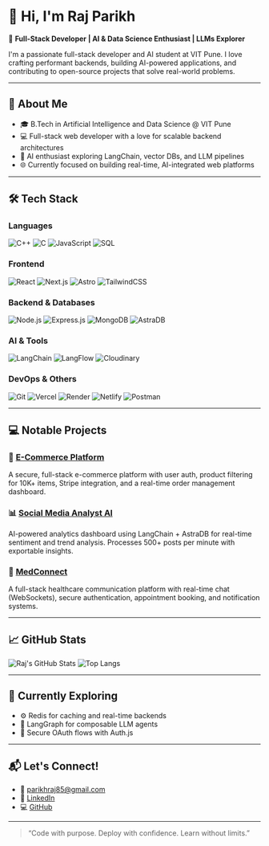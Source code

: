 # 👋 Hi, I'm Raj Parikh

🚀 **Full-Stack Developer | AI & Data Science Enthusiast | LLMs Explorer**

I'm a passionate full-stack developer and AI student at VIT Pune. I love crafting performant backends, building AI-powered applications, and contributing to open-source projects that solve real-world problems.

---

## 🧠 About Me

- 🎓 B.Tech in Artificial Intelligence and Data Science @ VIT Pune
- 💻 Full-stack web developer with a love for scalable backend architectures
- 🤖 AI enthusiast exploring LangChain, vector DBs, and LLM pipelines
- 🌐 Currently focused on building real-time, AI-integrated web platforms

---

## 🛠️ Tech Stack

### Languages
![C++](https://img.shields.io/badge/-C++-00599C?style=flat-square&logo=c%2B%2B&logoColor=white)
![C](https://img.shields.io/badge/-C-00599C?style=flat-square&logo=c&logoColor=white)
![JavaScript](https://img.shields.io/badge/-JavaScript-F7DF1E?style=flat-square&logo=javascript&logoColor=black)
![SQL](https://img.shields.io/badge/-SQL-4479A1?style=flat-square&logo=postgresql&logoColor=white)

### Frontend
![React](https://img.shields.io/badge/-React-61DAFB?style=flat-square&logo=react&logoColor=black)
![Next.js](https://img.shields.io/badge/-Next.js-000000?style=flat-square&logo=next.js)
![Astro](https://img.shields.io/badge/-Astro-000?style=flat-square&logo=astro&logoColor=white)
![TailwindCSS](https://img.shields.io/badge/-TailwindCSS-38B2AC?style=flat-square&logo=tailwind-css&logoColor=white)

### Backend & Databases
![Node.js](https://img.shields.io/badge/-Node.js-339933?style=flat-square&logo=node.js&logoColor=white)
![Express.js](https://img.shields.io/badge/-Express.js-000000?style=flat-square&logo=express&logoColor=white)
![MongoDB](https://img.shields.io/badge/-MongoDB-47A248?style=flat-square&logo=mongodb&logoColor=white)
![AstraDB](https://img.shields.io/badge/-AstraDB-2D3748?style=flat-square&logo=datastax&logoColor=white)

### AI & Tools
![LangChain](https://img.shields.io/badge/-LangChain-4B8BBE?style=flat-square)
![LangFlow](https://img.shields.io/badge/-LangFlow-FF6B81?style=flat-square)
![Cloudinary](https://img.shields.io/badge/-Cloudinary-3448C5?style=flat-square&logo=cloudinary&logoColor=white)

### DevOps & Others
![Git](https://img.shields.io/badge/-Git-F05032?style=flat-square&logo=git&logoColor=white)
![Vercel](https://img.shields.io/badge/-Vercel-000000?style=flat-square&logo=vercel&logoColor=white)
![Render](https://img.shields.io/badge/-Render-46E3B7?style=flat-square&logo=render&logoColor=white)
![Netlify](https://img.shields.io/badge/-Netlify-00C7B7?style=flat-square&logo=netlify&logoColor=white)
![Postman](https://img.shields.io/badge/-Postman-FF6C37?style=flat-square&logo=postman&logoColor=white)

---

## 💻 Notable Projects

### 🛒 [E-Commerce Platform](https://github.com/Rajparikh18/Ecommerce)
A secure, full-stack e-commerce platform with user auth, product filtering for 10K+ items, Stripe integration, and a real-time order management dashboard.

### 📊 [Social Media Analyst AI](https://github.com/Rajparikh18/SocialMediaAnalyst)
AI-powered analytics dashboard using LangChain + AstraDB for real-time sentiment and trend analysis. Processes 500+ posts per minute with exportable insights.

### 🏥 [MedConnect](https://github.com/Rajparikh18/MedConnect)
A full-stack healthcare communication platform with real-time chat (WebSockets), secure authentication, appointment booking, and notification systems.

---

## 📈 GitHub Stats

![Raj's GitHub Stats](https://github-readme-stats.vercel.app/api?username=Rajparikh18&show_icons=true&theme=tokyonight)
![Top Langs](https://github-readme-stats.vercel.app/api/top-langs/?username=Rajparikh18&layout=compact&theme=tokyonight)

---

## 🚀 Currently Exploring

- ⚙️ Redis for caching and real-time backends
- 🧠 LangGraph for composable LLM agents
- 🔐 Secure OAuth flows with Auth.js

---

## 📬 Let's Connect!

- 📧 [parikhraj85@gmail.com](mailto:parikhraj85@gmail.com)
- 💼 [LinkedIn](https://linkedin.com/in/raj-parikh18)
- 💻 [GitHub](https://github.com/Rajparikh18)

---

> “Code with purpose. Deploy with confidence. Learn without limits.”
